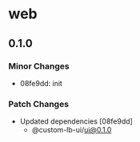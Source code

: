 # web

## 0.1.0

### Minor Changes

- 08fe9dd: init

### Patch Changes

- Updated dependencies [08fe9dd]
  - @custom-lb-ui/ui@0.1.0

